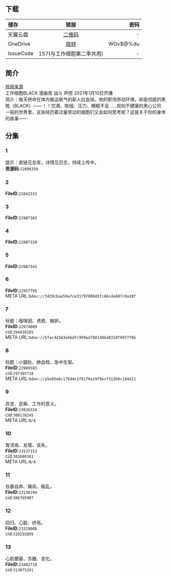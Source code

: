 ## 下载

储存 | 链接 | 密码
:----------- | :-----------: | -----------:
 天翼云盘 | [二维码](https://images.weserv.nl/?url=https://i0.hdslb.com/bfs/article/5a7b5f463c4935337a8489bf7ad8de3839023183.jpg) | -
 OneDrive | [跳转](https://xrzcloud-my.sharepoint.com/:f:/g/personal/xrz_xrzyun_ml/Ep47ov1iIAZEggAAepNiymkBOjdANUmV8FhlkmzPqGXTXg?e=xNoRAB) | WGv$@%du
 IssueCode | 157(与工作细胞第二季共用) | -

## 简介
[视频来源](https://www.bilibili.com/bangumi/media/md28231819/)  
工作细胞BLACK 漫画改 战斗 声控
2021年1月10日开播  
简介：每天拼命在体内搬运氧气的新人红血球。他的职场劳动环境，却是彻底的黑暗（BLACK）——！！饮酒、吸烟、压力、睡眠不足……宛如不健康的黑心公司一般的世界里，这些经历着过量劳动的细胞们又会如何思考呢？这是关于你的身体的故事——  
## 分集
### 1
提示：直链见总库，详情见日志，持续上传中。  
**资源码**:`22806356`
### 2
**FileID**:`22842533`
### 3
**FileID**:`22907303`
### 4
**FileID**:`22907328`
### 5
**FileID**:`22907343`
### 6
**FileID**:`22957795`  
META URL:`bdex://3439cbaa59a7ce3179700b85fc66cde607c9a10f`
### 7
标题：咖啡因、诱惑、嫉妒。  
**FileID**:`22974089`  
cid:`294030185`  
META URL:`bdex://5fac44343ebbd7c959ad780140b48310f9977f9b`  
### 8
标题：小腿肚、肺血栓、急中生智。  
**FileID**:`22989583`  
cid:`297365718`  
META URL:`bdex://a5e85e6c176d4c1f81f8a19f9ecf313b0c1d4d11`  
### 9
异变、足癣、工作的意义。  
**FileID**:`23026324`  
cid:`300178245`  
META URL:`N/A`  
### 10
胃溃疡、友情、丧失。  
**FileID**:`23137153`  
cid:`303688161`  
META URL:`N/A`  
### 11
自暴自弃、痛风、叛乱。  
**FileID**:`23138194`  
cid:`306765907`  
### 12
回归、心脏、终焉。  
**FileID**:`23329008`  
cid:`310255895`  
### 13
心肌梗塞、苏醒、变化。  
**FileID**:`23402718`  
cid:`313075291`  